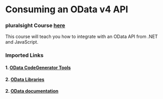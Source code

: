 # Consuming an OData v4 API
### pluralsight Course [here](https://app.pluralsight.com/library/courses/consuming-odata-v4-api/table-of-contents)
This course will teach you how to integrate with an OData API from .NET and JavaScript.

### Imported Links 
#### 1.  [OData CodeGenerator Tools](https://github.com/odata/ODataConnectedService)
#### 2.  [OData Libraries](https://www.odata.org/libraries/)
#### 2.  [OData documentation](https://learn.microsoft.com/en-us/odata/)
